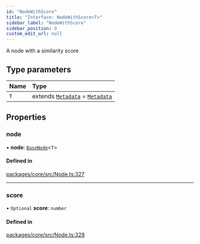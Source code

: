 ```yaml
---
id: "NodeWithScore"
title: "Interface: NodeWithScore<T>"
sidebar_label: "NodeWithScore"
sidebar_position: 0
custom_edit_url: null
---
```


A node with a similarity score

## Type parameters

| Name | Type                                                            |
| :--- | :-------------------------------------------------------------- |
| `T`  | extends [`Metadata`](../#metadata) = [`Metadata`](../#metadata) |

## Properties

### node

• **node**: [`BaseNode`](../classes/BaseNode.md)<`T`\>

#### Defined in

[packages/core/src/Node.ts:327](https://github.com/run-llama/LlamaIndexTS/blob/3552de1/packages/core/src/Node.ts#L327)

---

### score

• `Optional` **score**: `number`

#### Defined in

[packages/core/src/Node.ts:328](https://github.com/run-llama/LlamaIndexTS/blob/3552de1/packages/core/src/Node.ts#L328)
